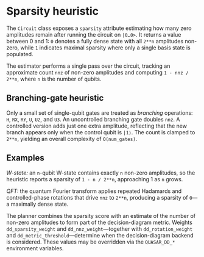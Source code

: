 # Sparsity heuristic

The `Circuit` class exposes a `sparsity` attribute estimating how many zero
amplitudes remain after running the circuit on `|0…0>`.  It returns a value
between 0 and 1: `0` denotes a fully dense state with all `2**n` amplitudes
non-zero, while `1` indicates maximal sparsity where only a single basis state
is populated.

The estimator performs a single pass over the circuit, tracking an
approximate count `nnz` of non-zero amplitudes and computing `1 - nnz / 2**n`,
where `n` is the number of qubits.

## Branching-gate heuristic

Only a small set of single-qubit gates are treated as *branching* operations:
`H`, `RX`, `RY`, `U`, `U2`, and `U3`.  An uncontrolled branching gate doubles
`nnz`.  A controlled version adds just one extra amplitude, reflecting that the
new branch appears only when the control qubit is `|1⟩`.  The count is clamped
to `2**n`, yielding an overall complexity of `O(num_gates)`.

## Examples

*W-state:* an `n`-qubit W-state contains exactly `n` non-zero amplitudes, so
the heuristic reports a sparsity of `1 - n / 2**n`, approaching 1 as `n`
grows.

*QFT:* the quantum Fourier transform applies repeated Hadamards and
controlled-phase rotations that drive `nnz` to `2**n`, producing a sparsity of
`0`—a maximally dense state.

The planner combines the sparsity score with an estimate of the number of
non-zero amplitudes to form part of the decision-diagram metric.  Weights
``dd_sparsity_weight`` and ``dd_nnz_weight``—together with
``dd_rotation_weight`` and ``dd_metric_threshold``—determine when the
decision-diagram backend is considered.  These values may be overridden via
the ``QUASAR_DD_*`` environment variables.

